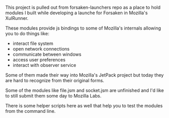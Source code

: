 This project is pulled out from forsaken-launchers repo as a place to hold modules I built while developing a launche for Forsaken in Mozilla's XulRunner.

These modules provide js bindings to some of Mozilla's internals allowing you to do things like:

* interact file system
* open network connections
* communicate between windows
* access user preferences
* interact with observer service

Some of them made their way into Mozilla's JetPack project but today they are hard to recognize from their original forms.

Some of the modules like file.jsm and socket.jsm are unfinished and I'd like to still submit them some day to Mozilla Labs.

There is some helper scripts here as well that help you to test the modules from the command line.
